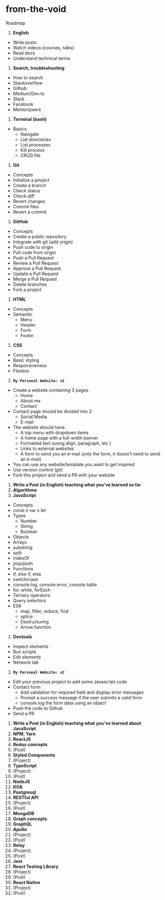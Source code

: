 # from-the-void

Roadmap

1. **English**
  - Write posts
  - Watch videos (courses, talks)
  - Read docs
  - Understand technical terms
1. **Search, troubleshooting**
  - How to search
  - Stackoverflow
  - Github
  - Medium/Dev.to
  - Slack
  - Facebook
  - Mentor/peers
1. **Terminal (bash)**
  - Basics
    - Navigate
    - List directories
    - List processes
    - Kill process
    - CRUD file
1. **Git**
  - Concepts
  - Initialize a project
  - Create a branch
  - Check status
  - Check diff
  - Revert changes
  - Commit files
  - Revert a commit
1. **GitHub**
  - Concepts
  - Create a public repository
  - Integrate with git (add origin)
  - Push code to origin
  - Pull code from origin
  - Push a Pull Request
  - Review a Pull Request
  - Approve a Pull Request
  - Update a Pull Request
  - Merge a Pull Request
  - Delete branches
  - Fork a project
1. **HTML**
  - Concepts
  - Semantic
    - Menu
    - Header
    - Form
    - Footer
1. **CSS**
  - Concepts
  - Basic styling
  - Responsiveness
  - Flexbox
1. **```My Personal Website: v1```**
  - Create a website containing 3 pages
    - Home
    - About me
    - Contact
  - Contact page should be divided into 2:
    - Social Media
    - E-mail
  - The website should have:
    - A top menu with dropdown items
    - A home page with a full-width banner
    - Formatted text (using align, paragraph, etc.)
    - Links to external websites
    - A form to send you an e-mail (only the form, it doesn't need to send an e-mail)
  - You can use any website/template you want to get inspired
  - Use version control (git)
  - Fork this project and send a PR with your website
1. **Write a Post (in English) teaching what you've learned so far**
1. **Algorithms**
1. **JavaScript**
  - Concepts
  - const x var x let
  - Types
    - Number
    - String
    - Boolean
  - Objects
  - Arrays
  - substring
  - split
  - indexOf
  - pop/push
  - Functions
  - if, else if, else
  - switch/case
  - console.log, console.error, console.table
  - for, while, forEach
  - Ternary operators
  - Query selectors
  - ES6
    - map, filter, reduce, find
    - splice
    - Destructuring
    - Arrow function
1. **Devtools**
  - Inspect elements
  - Run scripts
  - Edit elements
  - Network tab
1. **```My Personal Website: v2```**
  - Edit your previous project to add some Javascript code
  - Contact form:
    - Add validation for required field and display error messages
    - Prompt a success message if the user submits a valid form
    - console.log the form data using an object
  - Push the code to Github
  - Send a PR
1. **Write a Post (in English) teaching what you've learned about JavaScript**
1. **NPM, Yarn**
1. **ReactJS**
1. **Redux concepts**
1. (Post)
1. **Styled Components**
1. (Project)
1. **TypeScript**
1. (Project)
1. (Post)
1. **NodeJS**
1. **KOA**
1. **Postgresql**
1. **RESTful API**
1. (Project)
1. (Post)
1. **MongoDB**
1. **Graph concepts**
1. **GraphQL**
1. **Apollo**
1. (Project)
1. (Post)
1. **Relay**
1. (Project)
1. (Post)
1. **Jest**
1. **React Testing Library**
1. (Project)
1. (Post)
1. **React Native**
1. (Project)
1. (Post)
